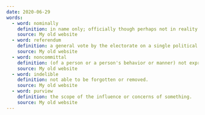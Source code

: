 ```yaml
---
date: 2020-06-29
words:
  - word: nominally
    definition: in name only; officially though perhaps not in reality.
    source: My old website
  - word: referendum
    definition: a general vote by the electorate on a single political question which has been referred to them for a direct decision. 
    source: My old website
  - word: noncommittal
    definition: (of a person or a person's behavior or manner) not expressing or revealing a commitment to a definite opinion or course of action.
    source: My old website
  - word: indelible
    definition: not able to be forgotten or removed.
    source: My old website
  - word: purview
    definition: the scope of the influence or concerns of something.
    source: My old website
---
```


